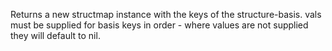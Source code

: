   Returns a new structmap instance with the keys of the
  structure-basis. vals must be supplied for basis keys in order -
  where values are not supplied they will default to nil.
